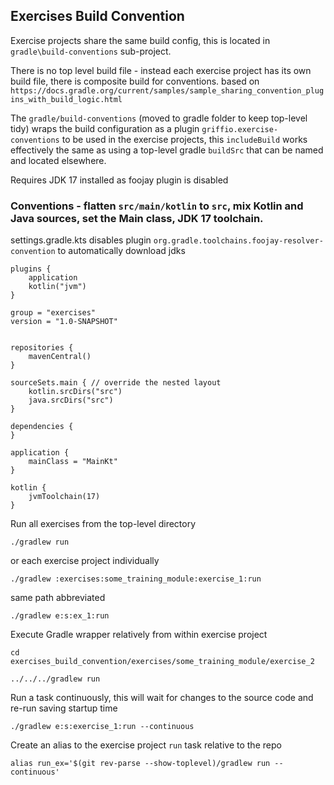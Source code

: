 ## Exercises Build Convention

Exercise projects share the same build config, this is located in `gradle\build-conventions` sub-project.

There is no top level build file - instead each exercise project has its own build file, there is composite build for conventions.
based on `https://docs.gradle.org/current/samples/sample_sharing_convention_plugins_with_build_logic.html`

The `gradle/build-conventions` (moved to gradle folder to keep top-level tidy) wraps the build configuration as a plugin `griffio.exercise-conventions` to be used in the exercise projects,
this `includeBuild` works effectively the same as using a top-level gradle `buildSrc` that can be named and located elsewhere.

Requires JDK 17 installed as foojay plugin is disabled

### Conventions - flatten `src/main/kotlin` to `src`, mix Kotlin and Java sources, set the Main class, JDK 17 toolchain.

settings.gradle.kts disables plugin `org.gradle.toolchains.foojay-resolver-convention` to automatically download jdks

```
plugins {
    application
    kotlin("jvm")
}

group = "exercises"
version = "1.0-SNAPSHOT"


repositories {
    mavenCentral()
}

sourceSets.main { // override the nested layout
    kotlin.srcDirs("src")
    java.srcDirs("src")
}

dependencies {
}

application {
    mainClass = "MainKt"
}

kotlin {
    jvmToolchain(17)
}

```

Run all exercises from the top-level directory

```
./gradlew run
```

or each exercise project individually

```
./gradlew :exercises:some_training_module:exercise_1:run
```

same path abbreviated

```
./gradlew e:s:ex_1:run
```

Execute Gradle wrapper relatively from within exercise project

```
cd exercises_build_convention/exercises/some_training_module/exercise_2

../../../gradlew run
```

Run a task continuously, this will wait for changes to the source code and re-run saving startup time

```
./gradlew e:s:exercise_1:run --continuous
```

Create an alias to the exercise project `run` task relative to the repo

```
alias run_ex='$(git rev-parse --show-toplevel)/gradlew run --continuous'
```
